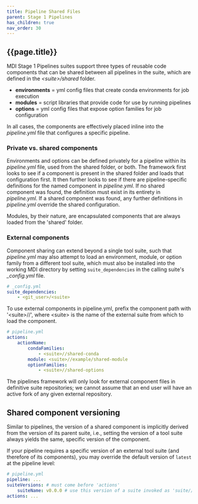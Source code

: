 ```yaml
---
title: Pipeline Shared Files
parent: Stage 1 Pipelines
has_children: true
nav_order: 30
---
```


## {{page.title}}

MDI Stage 1 Pipelines suites support three types of reusable code 
components that can be shared between all pipelines in the suite,
which are defined in the _\<suite\>/shared_ folder.

- **environments** = yml config files that create conda environments for job execution
- **modules** = script libraries that provide code for use by running pipelines
- **options** = yml config files that expose option families for job configuration

In all cases, the components are effectively placed inline into the 
_pipeline.yml_ file that configures a specific pipeline.

### Private vs. shared components

Environments and options can be defined privately for a 
pipeline within its _pipeline.yml_ file, used from the shared folder, or both.
The framework first looks to see if a component is present in the shared
folder and loads that configuration first. It then further looks to see 
if there are pipeline-specific definitions for the named component in 
_pipeline.yml_. If no shared component was found, the definition must 
exist in its entirety in _pipeline.yml_. If a shared component was found,
any further definitions in _pipeline.yml_ override the shared configuration.

Modules, by their nature, are encapsulated components that are 
always loaded from the 'shared' folder.

### External components

Component sharing can extend beyond a single tool suite, such that
_pipeline.yml_ may also attempt to load an environment, module, or option 
family from a different tool suite, which must also be installed into 
the working MDI directory by setting `suite_dependencies` in the calling suite's
_\_config.yml_ file.

```yml
# _config.yml
suite_dependencies:
    - <git_user>/<suite>
```

To use external components in pipeline.yml, prefix the component path
with '\<suite\>//', where \<suite\> is the name of the external suite from
which to load the component.

```yml
# pipeline.yml
actions:
    actionName:
        condaFamilies:
            - <suite>//shared-conda  
        module: <suite>//example/shared-module
        optionFamilies:
            - <suite>//shared-options
```

The pipelines framework will only look for external component files
in definitive suite repositories; we cannot assume that an end 
user will have an active fork of any given external repository.

## Shared component versioning

Similar to pipelines, the version of a shared component is implicitly
derived from the version of its parent suite, i.e., setting the
version of a tool suite always yields the same, specific version of the component. 

If your pipeline requires a specific version of an external tool suite
(and therefore of its components), you may override the default version of 
`latest` at the pipeline level:

```yml
# pipeline.yml
pipeline: ...
suiteVersions: # must come before 'actions'
    suiteName: v0.0.0 # use this version of a suite invoked as 'suite//module', etc. [latest]
actions: ...
```

